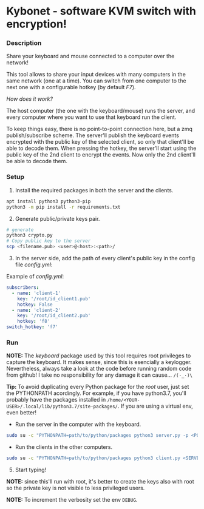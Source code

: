 # Kybonet - software KVM switch with encryption!

### Description


Share your keyboard and mouse connected to a computer over the network!

This tool allows to share your input devices with many computers in the same
network (one at a time). You can switch from one computer to the next one
with a configurable hotkey (by default *F7*).

*How does it work?*

The host computer (the one with the keyboard/mouse) runs the server, and every
computer where you want to use that keyboard run the client.

To keep things easy, there is no point-to-point connection here, but a zmq
publish/subscribe scheme. The server'll publish the keyboard events encrypted
with the public key of the selected client, so only that client'll be able to
decode them. When pressing the hotkey, the server'll start using the public key
of the 2nd client to encrypt the events. Now only the 2nd client'll be able to
decode them.


### Setup

1. Install the required packages in both the server and the clients.

```bash
apt install python3 python3-pip
python3 -m pip install -r requirements.txt
```

2. Generate public/private keys pair.

```bash
# generate
python3 crypto.py
# Copy public key to the server
scp <filename.pub> <user>@<host>:<path>/
```

3. In the server side, add the path of every client's public key in the config
file *config.yml*:

Example of *config.yml*:
```yaml
subscribers:
  - name: 'client-1'
    key: '/root/id_client1.pub'
    hotkey: False
  - name: 'client-2'
    key: '/root/id_client2.pub'
    hotkey: 'f8'
switch_hotkey: 'f7'
```

### Run

**NOTE:** The *keyboard* package used by this tool requires root privileges to
capture the keyboard. It makes sense, since this is esencially a keylogger.
Nevertheless, always take a look at the code before running random code from
github! I take no responsibility for any damage it can cause... `/(·_·)\`

**Tip:** To avoid duplicating every Python package for the *root* user, just set
the PYTHONPATH acordingly. For example, if you have python3.7, you'll probably
have the packages installed in `/home/<YOUR-USER>/.local/lib/python3.7/site-packages/`.
If you are using a virtual env, even better!

* Run the server in the computer with the keyboard.

```bash
sudo su -c "PYTHONPATH=path/to/python/packages python3 server.py -p <PORT>"
```

* Run the clients in the other computers.

```bash
sudo su -c "PYTHONPATH=path/to/python/packages python3 client.py <SERVER-IP> -p <PORT> -i <PATH_PRIVATE_KEY>"
```

5. Start typing!

**NOTE:** since this'll run with root, it's better to create the keys also
with root so the private key is not visible to less privileged users.

**NOTE:** To increment the verbosity set the env `DEBUG`.
